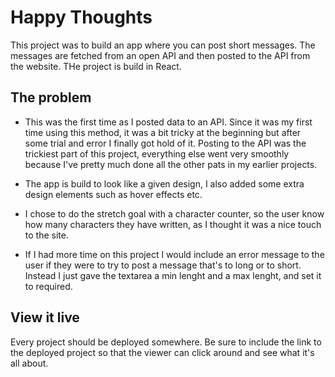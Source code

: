 # Happy Thoughts

 This project was to build an app where you can post short messages. The messages are fetched from an open API and then posted to the API from the website. THe project is build in React.

## The problem

- This was the first time as I posted data to an API. Since it was my first time using this method, it was a bit tricky at the beginning but after some trial and error I finally got hold of it. Posting to the API was the trickiest part of this project, everything else went very smoothly because I've pretty much done all the other pats in my earlier projects. 

- The app is build to look like a given design, I also added some extra design elements such as hover effects etc. 

- I chose to do the stretch goal with a character counter, so the user know how many characters they have written, as I thought it was a nice touch to the site. 

- If I had more time on this project I would include an error message to the user if they were to try to post a message that's to long or to short. Instead I just gave the textarea a min lenght and a max lenght, and set it to required. 

## View it live

Every project should be deployed somewhere. Be sure to include the link to the deployed project so that the viewer can click around and see what it's all about.
